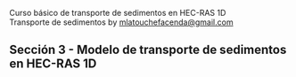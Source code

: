 Curso básico de transporte de sedimentos en HEC-RAS 1D
<br> Transporte de sedimentos by mlatouchefacenda@gmail.com

## Sección 3 - Modelo de transporte de sedimentos en HEC-RAS 1D

